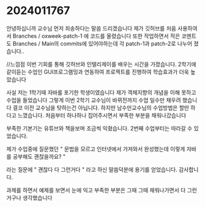 # 2024011767

안녕하십니까 교수님 먼저 죄송하다는 말씀 드리겠습니다
제가 깃허브를 처음 사용하여서 Branches / oxweek-patch-1 에 코드를 올렸습니다
또한 작업하면서 적은 코멘트도 Branches / Main의 commits에 있어야하는데 각 patch-1과 patch-2로 나누어 졌습니다..




//느낌점
이번 기회를 통해 깃허브와 인텔리제이를 배우는 시간을 가졌습니다.
2학기에 같이듣는 수업인 GUI프로그램밍과 연동하여 프로젝트를 진행하여 학습효과가 더욱 높았습니다

사실 저는 1학기때 자바를 포기한 학생이였습니다
제가  객체지향의 개념을 이해 못하고 수업을 들었습니다 그렇게 이번 2학기 교수님이 바뀌전까지 수업 일수만 채우려 했습니다
결코 이전 교수님을 탓하는건 아닙니다.
하지만 남수만교수님의 수업방법은 할만 하다고 느꼈습니다.
처음부터 하나하나 집어주시면서 부족한 부분을 채워나갔습니다

부족한 기본기는 유튜브와 책을보며 조금씩 익혔습니다. 2번째 수업부터는 따라갈 수 있었습니다. 

제가 수업중에 질문했던 " 문법을 모르고 인터넷에서 가져와서 완성했는데 이렇게 자바를 공부해도 괜찮을까요? " 

라는 질문에 " 괜찮다 다 그런거다 " 라고 하신 말씀덕분에 용기를 얻었습니다. 감사합니다.

과제를 하면서 예제를 보면서 눈에 익고 부족한 부분은 그때 그때 채워나가면서 다 그런거구나 생각했습니다
